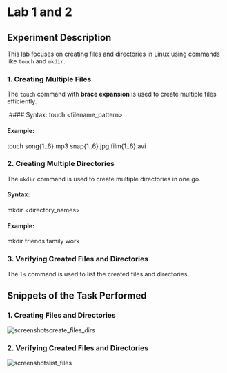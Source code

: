 # Lab 1 and 2


## Experiment Description
This lab focuses on creating files and directories in Linux using commands like `touch` and `mkdir`.

### 1. Creating Multiple Files
The `touch` command with **brace expansion** is used to create multiple files efficiently.

.#### Syntax:
touch <filename_pattern>

#### Example:
touch song{1..6}.mp3 snap{1..6}.jpg film{1..6}.avi

### 2. Creating Multiple Directories
The `mkdir` command is used to create multiple directories in one go.

#### Syntax:
mkdir <directory_names>


#### Example:
mkdir friends family work

### 3. Verifying Created Files and Directories
The `ls` command is used to list the created files and directories.

## Snippets of the Task Performed

### 1. Creating Files and Directories
![screenshotscreate_files_dirs](https://github.com/user-attachments/assets/b55d57f4-fa20-4244-95fb-d990612f139e)


### 2. Verifying Created Files and Directories
![screenshotslist_files](https://github.com/user-attachments/assets/b901bfb1-f0e1-46df-995a-064fb47a4fcc)




